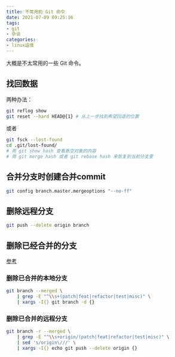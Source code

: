 ```yaml
---
title: 不常用的 Git 命令
date: 2021-07-09 09:25:16
tags:
- git
- 杂谈
categories:
- linux运维
---
```


大概是不太常用的一些 Git 命令。

<!-- more -->

## 找回数据

两种办法：

```bash
git reflog show
git reset --hard HEAD@{1} # 从上一步找到希望回退的位置
```

或者

```bash
git fsck --lost-found
cd .git/lost-found/
# 用 git show hash 查看悬空对象的内容
# 用 git merge hash 或者 git rebase hash 来恢复到当前分支里
```

## 合并分支时创建合并commit

```bash
git config branch.master.mergeoptions "--no-ff"
```

## 删除远程分支

```bash
git push --delete origin branch
```

## 删除已经合并的分支

[参考](https://stackoverflow.com/questions/6127328/how-can-i-delete-all-git-branches-which-have-been-merged)

### 删除已合并的本地分支

```bash
git branch --merged \
    | grep -E "^\\s+(patch|feat|refactor|test|misc)" \
    | xargs -I{} git branch -d {}
```

### 删除已合并的远程分支

```bash
git branch -r --merged \
    | grep -E "^\\s+origin/(patch|feat|refactor|test|misc)" \
    | sed 's/origin\///' \
    | xargs -I{} echo git push --delete origin {}
```


